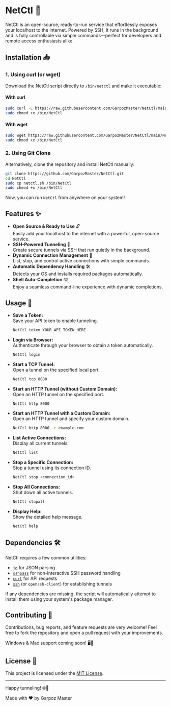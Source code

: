 # NetCtl 🚀

NetCtl is an open-source, ready-to-run service that effortlessly exposes your localhost to the internet. Powered by SSH, it runs in the background and is fully controllable via simple commands—perfect for developers and remote access enthusiasts alike.

## Installation 📥

### 1. Using curl (or wget)

Download the NetCtl script directly to `/bin/netctl` and make it executable:

#### With curl

```bash
sudo curl -L https://raw.githubusercontent.com/GarpozMaster/NetCtl/main/NetCtl.sh -o /bin/NetCtl
sudo chmod +x /bin/NetCtl
```

#### With wget

```bash
sudo wget https://raw.githubusercontent.com/GarpozMaster/NetCtl/main/NetCtl.sh -O /bin/NetCtl
sudo chmod +x /bin/NetCtl
```

### 2. Using Git Clone

Alternatively, clone the repository and install NetCtl manually:

```bash
git clone https://github.com/GarpozMaster/NetCtl.git
cd NetCtl
sudo cp netctl.sh /bin/NetCtl
sudo chmod +x /bin/NetCtl
```

Now, you can run `NetCtl` from anywhere on your system!

## Features ✨

- **Open Source & Ready to Use** 🔓  
  Easily add your localhost to the internet with a powerful, open-source service.
- **SSH-Powered Tunneling** 🔀  
  Create secure tunnels via SSH that run quietly in the background.
- **Dynamic Connection Management** 🛑  
  List, stop, and control active connections with simple commands.
- **Automatic Dependency Handling** 🛠️  
  Detects your OS and installs required packages automatically.
- **Shell Auto-Completion** ⌨️  
  Enjoy a seamless command-line experience with dynamic completions.

## Usage 🚀

- **Save a Token:**  
  Save your API token to enable tunneling.
  ```bash
  NetCtl token YOUR_API_TOKEN_HERE
  ```
  
- **Login via Browser:**  
  Authenticate through your browser to obtain a token automatically.
  ```bash
  NetCtl login
  ```
  
- **Start a TCP Tunnel:**  
  Open a tunnel on the specified local port.
  ```bash
  NetCtl tcp 8080
  ```

- **Start an HTTP Tunnel (without Custom Domain):**  
  Open an HTTP tunnel on the specified port.
  ```bash
  NetCtl http 8000
  ```

- **Start an HTTP Tunnel with a Custom Domain:**  
  Open an HTTP tunnel and specify your custom domain.
  ```bash
  NetCtl http 8000 -c example.com
  ```

- **List Active Connections:**  
  Display all current tunnels.
  ```bash
  NetCtl list
  ```

- **Stop a Specific Connection:**  
  Stop a tunnel using its connection ID.
  ```bash
  NetCtl stop <connection_id>
  ```

- **Stop All Connections:**  
  Shut down all active tunnels.
  ```bash
  NetCtl stopall
  ```

- **Display Help:**  
  Show the detailed help message.
  ```bash
  NetCtl help
  ```

## Dependencies 🛠️

NetCtl requires a few common utilities:

- [`jq`](https://stedolan.github.io/jq/) for JSON parsing
- [`sshpass`](https://linux.die.net/man/1/sshpass) for non-interactive SSH password handling
- [`curl`](https://curl.se/) for API requests
- [`ssh`](https://www.openssh.com/) (or `openssh-client`) for establishing tunnels

If any dependencies are missing, the script will automatically attempt to install them using your system's package manager.

## Contributing 🤝

Contributions, bug reports, and feature requests are very welcome! Feel free to fork the repository and open a pull request with your improvements.

Windows & Mac support coming soon! 🖥️🍏

## License 📄

This project is licensed under the [MIT License](LICENSE).

---

Happy tunneling! 🌐🚀

Made with ❤️ by Garpoz Master
